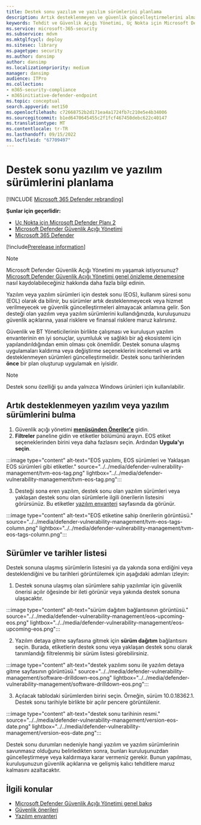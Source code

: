 ```yaml
---
title: Destek sonu yazılım ve yazılım sürümlerini planlama
description: Artık desteklenmeyen ve güvenlik güncelleştirmelerini almayacak yazılım ve yazılım sürümlerini bulun ve planlayın.
keywords: Tehdit ve Güvenlik Açığı Yönetimi, Uç Nokta için Microsoft Defender tvm güvenlik önerisi, siber güvenlik önerisi, eyleme dönüştürülebilir güvenlik önerisi, Microsoft Defender Güvenlik Açığı Yönetimi
ms.service: microsoft-365-security
ms.subservice: mdvm
ms.mktglfcycl: deploy
ms.sitesec: library
ms.pagetype: security
ms.author: dansimp
author: dansimp
ms.localizationpriority: medium
manager: dansimp
audience: ITPro
ms.collection:
- m365-security-compliance
- m365initiative-defender-endpoint
ms.topic: conceptual
search.appverid: met150
ms.openlocfilehash: c72668752b2d171ea4a1724fb7c210e5e4b34006
ms.sourcegitcommit: b1ed6470645455c2f1fcf467450debc622c40147
ms.translationtype: MT
ms.contentlocale: tr-TR
ms.lasthandoff: 09/15/2022
ms.locfileid: "67709497"
---
```

# <a name="plan-for-end-of-support-software-and-software-versions"></a>Destek sonu yazılım ve yazılım sürümlerini planlama

[!INCLUDE [Microsoft 365 Defender rebranding](../../includes/microsoft-defender.md)]

**Şunlar için geçerlidir:**

- [Uç Nokta için Microsoft Defender Planı 2](https://go.microsoft.com/fwlink/?linkid=2154037)
- [Microsoft Defender Güvenlik Açığı Yönetimi](index.yml)
- [Microsoft 365 Defender](https://go.microsoft.com/fwlink/?linkid=2118804)

[!include[Prerelease information](../../includes/prerelease.md)]

>[!Note]
> Microsoft Defender Güvenlik Açığı Yönetimi mı yaşamak istiyorsunuz? [Microsoft Defender Güvenlik Açığı Yönetimi genel önizleme denemesine](../defender-vulnerability-management/get-defender-vulnerability-management.md) nasıl kaydolabileceğiniz hakkında daha fazla bilgi edinin.

Yazılım veya yazılım sürümleri için destek sonu (EOS), kullanım süresi sonu (EOL) olarak da bilinir, bu sürümler artık desteklenmeyecek veya hizmet verilmeyecek ve güvenlik güncelleştirmeleri almayacak anlamına gelir. Son desteği olan yazılım veya yazılım sürümlerini kullandığınızda, kuruluşunuzu güvenlik açıklarına, yasal risklere ve finansal risklere maruz kalırsınız.

Güvenlik ve BT Yöneticilerinin birlikte çalışması ve kuruluşun yazılım envanterinin en iyi sonuçlar, uyumluluk ve sağlıklı bir ağ ekosistemi için yapılandırıldığından emin olması çok önemlidir. Destek sonuna ulaşmış uygulamaları kaldırma veya değiştirme seçeneklerini incelemeli ve artık desteklenmeyen sürümleri güncelleştirmelidir. Destek sonu tarihlerinden **önce** bir plan oluşturup uygulamak en iyisidir.

> [!NOTE]
> Destek sonu özelliği şu anda yalnızca Windows ürünleri için kullanılabilir.

## <a name="find-software-or-software-versions-that-are-no-longer-supported"></a>Artık desteklenmeyen yazılım veya yazılım sürümlerini bulma

1. Güvenlik açığı yönetimi [**menüsünden Öneriler'e**](tvm-security-recommendation.md) gidin.
2. **Filtreler** paneline gidin ve etiketler bölümünü arayın. EOS etiket seçeneklerinden birini veya daha fazlasını seçin. Ardından **Uygula'yı seçin**.

:::image type="content" alt-text="EOS yazılımı, EOS sürümleri ve Yaklaşan EOS sürümleri gibi etiketler." source="../../media/defender-vulnerability-management/tvm-eos-tag.png" lightbox="../../media/defender-vulnerability-management/tvm-eos-tag.png":::

3. Desteği sona eren yazılım, destek sonu olan yazılım sürümleri veya yaklaşan destek sonu olan sürümlerle ilgili önerilerin listesini görürsünüz. Bu etiketler [yazılım envanteri](tvm-software-inventory.md) sayfasında da görünür.

:::image type="content" alt-text="EOS etiketine sahip önerilerin görüntüsü." source="../../media/defender-vulnerability-management/tvm-eos-tags-column.png" lightbox="../../media/defender-vulnerability-management/tvm-eos-tags-column.png":::

## <a name="list-of-versions-and-dates"></a>Sürümler ve tarihler listesi

Destek sonuna ulaşmış sürümlerin listesini ya da yakında sona erdiğini veya desteklendiğini ve bu tarihleri görüntülemek için aşağıdaki adımları izleyin:

1. Destek sonuna ulaşmış olan sürümlere sahip yazılımlar için güvenlik önerisi açılır öğesinde bir ileti görünür veya yakında destek sonuna ulaşacaktır.

:::image type="content" alt-text="sürüm dağıtım bağlantısının görüntüsü." source="../../media/defender-vulnerability-management/eos-upcoming-eos.png" lightbox="../../media/defender-vulnerability-management/eos-upcoming-eos.png":::

2. Yazılım detaya gitme sayfasına gitmek için **sürüm dağıtım** bağlantısını seçin. Burada, etiketlerin destek sonu veya yaklaşan destek sonu olarak tanımlandığı filtrelenmiş bir sürüm listesi görebilirsiniz.

:::image type="content" alt-text="destek yazılımı sonu ile yazılım detaya gitme sayfasının görüntüsü." source="../../media/defender-vulnerability-management/software-drilldown-eos.png" lightbox="../../media/defender-vulnerability-management/software-drilldown-eos.png":::

3. Açılacak tablodaki sürümlerden birini seçin. Örneğin, sürüm 10.0.18362.1. Destek sonu tarihiyle birlikte bir açılır pencere görüntülenir.

:::image type="content" alt-text="destek sonu tarihinin resmi." source="../../media/defender-vulnerability-management/version-eos-date.png" lightbox="../../media/defender-vulnerability-management/version-eos-date.png":::

Destek sonu durumları nedeniyle hangi yazılım ve yazılım sürümlerinin savunmasız olduğunu belirledikten sonra, bunları kuruluşunuzdan güncelleştirmeye veya kaldırmaya karar vermeniz gerekir. Bunun yapılması, kuruluşunuzun güvenlik açıklarına ve gelişmiş kalıcı tehditlere maruz kalmasını azaltacaktır.

## <a name="related-topics"></a>İlgili konular

- [Microsoft Defender Güvenlik Açığı Yönetimi genel bakış](defender-vulnerability-management.md)
- [Güvenlik önerileri](tvm-security-recommendation.md)
- [Yazılım envanteri](tvm-software-inventory.md)
